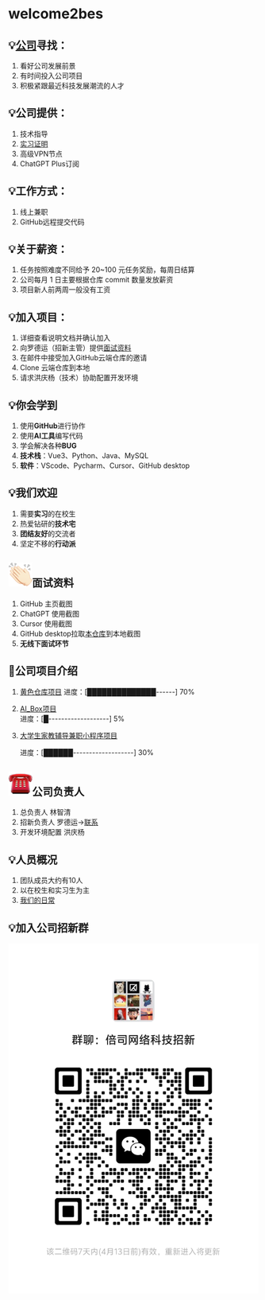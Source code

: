 # welcome2bes
 ## 💡[公司](/图片/image-8.png)寻找：
 1. 看好公司发展前景  
 2. 有时间投入公司项目  
 3. 积极紧跟最近科技发展潮流的人才  
 
 ## 💡公司提供：
 1. 技术指导  
 2. [实习证明](/图片/image-7.png)
 3. 高级VPN节点  
 4. ChatGPT Plus订阅  
 
 ## 💡工作方式：
 1. 线上兼职
 2. GitHub远程提交代码  
 
 ## 💡关于薪资：
 1. 任务按照难度不同给予 20~100 元任务奖励，每周日结算
 2. 公司每月 1 日主要根据仓库 commit 数量发放薪资  
 3. 项目新人前两周一般没有工资
 
 ## 💡加入项目：
 1. 详细查看说明文档并确认加入  
 2. 向罗德运（招新主管）提供[面试资料](图片/image.png)  
 3. 在邮件中接受加入GitHub云端仓库的邀请
 4. Clone 云端仓库到本地
 5. 请求洪庆杨（技术）协助配置开发环境  

 
 ## 💡你会学到
 1. 使用**GitHub**进行协作
 2. 使用**AI工具**编写代码
 3. 学会解决各种**BUG**
 4. **技术栈**：Vue3、Python、Java、MySQL
 5. **软件**：VScode、Pycharm、Cursor、GitHub desktop
 
 ## 💡我们欢迎
 1. 需要**实习**的在校生
 2. 热爱钻研的**技术宅**
 3. **团结友好**的交流者
 4. 坚定不移的**行动派**

 
 ##  ![alt text](/图片/00F28BBC.png)面试资料
 1. GitHub 主页截图  
 2. ChatGPT 使用截图 
 3. Cursor 使用截图
 4. GitHub desktop拉取[本仓库](https://github.com/xiaolinbenben/welcome2bes)到本地截图
 5. **无线下面试环节**
 
 ## 🚀公司项目介绍
 1. [黄色仓库项目](公司项目/黄色仓库/README.md) 
     进度：[██████████████------] 70%
 
 2. [AI_Box项目](公司项目/AI_Box/README.md)  
     进度：[█-------------------] 5%
 
 3. [大学生家教辅导兼职小程序项目](公司项目/大学生家教辅导兼职小程序/README.md)
 
     进度：[██████-------------------] 30%
 ## ![alt text](03DB1D1C.png)公司负责人
 
 1. 总负责人 林智清
 2. 招新负责人 罗德运→[联系](图片/罗德运微信.jpg)
 3. 开发环境配置 洪庆杨
 
 ## 💡人员概况
 1. 团队成员大约有10人
 2. 以在校生和实习生为主
 3. [我们的日常](日常.md)

 
 ## 💡加入公司招新群
 ![加入公司招新微信群](图片/招新微信群.jpg)
 
